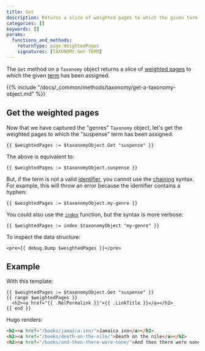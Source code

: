 ```yaml
---
title: Get
description: Returns a slice of weighted pages to which the given term has been assigned.
categories: []
keywords: []
params:
  functions_and_methods:
    returnType: page.WeightedPages
    signatures: [TAXONOMY.Get TERM]
---
```


The `Get` method on a `Taxonomy` object returns a slice of [weighted pages](g) to which the given [term](g) has been assigned.

{{% include "/docs/_common/methods/taxonomy/get-a-taxonomy-object.md" %}}

## Get the weighted pages

Now that we have captured the "genres" `Taxonomy` object, let's get the weighted pages to which the "suspense" term has been assigned:

```go-html-template
{{ $weightedPages := $taxonomyObject.Get "suspense" }}
```

The above is equivalent to:

```go-html-template
{{ $weightedPages := $taxonomyObject.suspense }}
```

But, if the term is not a valid [identifier](g), you cannot use the [chaining](g) syntax. For example, this will throw an error because the identifier contains a hyphen:

```go-html-template
{{ $weightedPages := $taxonomyObject.my-genre }}
```

You could also use the [`index`][] function, but the syntax is more verbose:

```go-html-template
{{ $weightedPages := index $taxonomyObject "my-genre" }}
```

To inspect the data structure:

```go-html-template
<pre>{{ debug.Dump $weightedPages }}</pre>
```

## Example

With this template:

```go-html-template
{{ $weightedPages := $taxonomyObject.Get "suspense" }}
{{ range $weightedPages }}
  <h2><a href="{{ .RelPermalink }}">{{ .LinkTitle }}</a></h2>
{{ end }}
```

Hugo renders:

```html
<h2><a href="/books/jamaica-inn/">Jamaica inn</a></h2>
<h2><a href="/books/death-on-the-nile/">Death on the nile</a></h2>
<h2><a href="/books/and-then-there-were-none/">And then there were none</a></h2>
```

[`index`]: /docs/reference/functions/collections/indexfunction/
